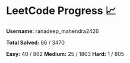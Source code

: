 # LeetCode Progress 📈
**Username:** ranadeep_mahendra2426

**Total Solved:** 66 / 3470

**Easy:** 40 / 862
**Medium:** 25 / 1803
**Hard:** 1 / 805
